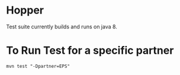 # Hopper

Test suite currently builds and runs on java 8.


# To Run Test for a specific partner

``
  mvn test "-Dpartner=EPS"
``
